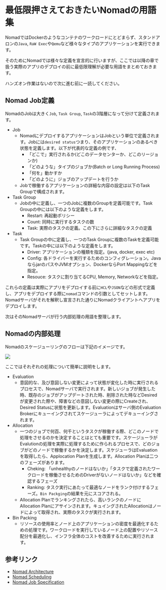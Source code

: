 # 最低限押さえておきたいNomadの用語集

NomadではDockerのようなコンテナのワークロードにとどまらず、スタンドアロンの`Java`, `RaW Exec`や`Qemu`など様々なタイプのアプリケーションを実行できます。

そのためにNomadでは様々な定義を宣言的に行いますが、ここでは以降の章で扱う実際のアプリのデプロイの前に最低限理解が必要な用語をまとめておきます。

ハンズオン作業はないので次に進む前に一読してください。

## Nomad Job定義

NomadのJobは大きく`Job`, `Task Group`, `Task`の3階層になって分けて定義されます。

* Job
	* NomadにデプロイするアプリケーションはJobという単位で定義されます。Jobには`desired status`つまり、そのアプリケーションのあるべき状態を定義します。以下が代表的な定義の例です、
		* 「どこで」実行されるか(どこのデータセンターか、どこのリージョンか)
		* 「どのような」タイプのジョブか(Batch or Long Running Process)
		* 「何を」動かすか
		* 「どのように」ジョブのアップデートを行うか
	* Jobで稼働するアプリケーションの詳細な内容の設定は以下のTask Groupで構成されます。
* Task Group
	* Jobの中に定義し、一つのJobに複数のGroupを定義可能です。Task Groupの中には以下のような定義をします。
		* Restart: 再起動ポリシー
		* Count: 同時に実行するタスクの数
		* Task: 実際のタスクの定義。この下にさらに詳細なタスクの定義
* Task
	* Task Groupの中に定義し、一つのTask Groupに複数のTaskを定義可能です。Taskの中には以下のような定義をします。
		* Driver: アプリケーションの種類を指定。(java, docker, exec etc)
		* Config: 各ドライバーを実行するためのコンフィグレーション。JavaならjarのパスやJVMオプション、DockerならPort Mappingなどを指定。
		* Resouce: タスクに割り当てるCPU, Memory, Networkなどを指定。

これらの定義は実際にアプリをデプロイする前に`HCL`や`JSON`などの形式で定義し、アプリをデプロイする際に`nomad`コマンドの引数としてセットします。Nomadサーバがそれを解釈し宣言された通りにNomadクライアントへアプリをデプロイします。

次はそのNomadサーバが行う内部処理の用語を整理します。

## Nomadの内部処理

Nomadのスケージューリングのフローは下記のイメージです。

![](https://www.nomadproject.io/assets/images/nomad-data-model-39de5cfc.png)

ここではそれぞれの処理について簡単に説明をします。

* Evaluation
	* 意図的な、及び意図しない変更によって状態が変化した時に実行されるプロセスで、Nomadサーバで実行されます。新しいジョブが発生した時、既存のジョブがアップデートされた時、削除された時などDesiredが変更された際や、障害などの意図しない変更の際にCreateされ、Desired Statusに状態を更新します。Evaluationはサーバ側のEvaluation Brokerにキューイングされてスケージューラによってデキューイングされます。
* Allocation
	* 一つのジョブで何百、何千というタスクが稼働する際、どこのノードで処理をさせるのかを決定することはとても重要です。スケージューラがEvalutionの処理を実際に処理するために作られるプロセスで、どのジョブがどのノードで稼働するかを決定します。スケジューラはEvaluationを取得したら、Applocation Planを生成します。Allocation Planは二つのフェーズがあります。
		* Cheking: 「unhealthyのノードはないか」「タスクで定義されたワークロードを稼働させるためのDriverがないノードはないか」などを確認するフェーズ
		* Ranking: タスク実行にあたって最適なノードをランク付けするフェーズ。`Bin Packging`の結果を元にスコアされる。
	* Allocation Planでランキングされたら、高いランクのノードにAllocation Planにアサインされます。キュイングされたAllocationはノードによって取得され、実際のタスクが実行されます。
* Bin Packing
	* リソースの使用率とノード上のアプリケーションの密度を最適化するための処理です。ワークロードを実行しているノード上の配置やリソース配分を最適化し、インフラ全体のコストを改善するために実行されます。

## 参考リンク
* [Nomad Architecture](https://www.nomadproject.io/docs/internals/architecture.html)
* [Nomad Scheduling](https://www.nomadproject.io/docs/internals/scheduling/scheduling.html)
* [Nomad Job Specification](https://www.nomadproject.io/docs/job-specification/index.html)